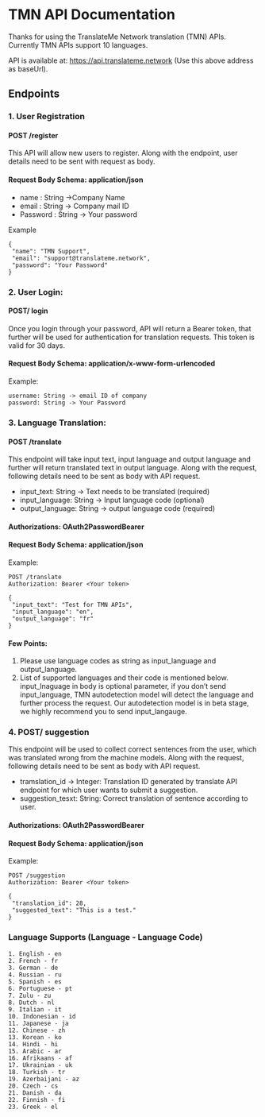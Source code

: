 
# TMN API Documentation

Thanks for using the TranslateMe Network translation (TMN) APIs. Currently TMN APIs support 10 languages.

API is available at: https://api.translateme.network
(Use this above address as baseUrl).

## Endpoints

### 1. User Registration
#### POST /register


This API will allow new users to register. Along with the endpoint, user details need to be sent with request as body.

#### Request Body Schema: application/json

* name : String ->Company Name
* email : String -> Company mail ID 
* Password : String -> Your password

Example

```
{
 "name": "TMN Support",
 "email": "support@translateme.network",
 "password": "Your Password"
}
```

### 2. User Login:
#### POST/ login

Once you login through your password, API will return a Bearer token, that further will be used for authentication for translation requests. This token is valid for 30 days.

#### Request Body Schema: application/x-www-form-urlencoded


Example:
```
username: String -> email ID of company
password: String -> Your Password
```


### 3. Language Translation:
#### POST /translate
This endpoint will take input text, input language and output language and further will return translated text in output language. Along with the request, following details need to be sent as body with API request.

* input_text: String -> Text needs to be translated (required)
* input_language: String -> Input language code (optional)
* output_language: String -> output language code (required)

#### Authorizations: OAuth2PasswordBearer
#### Request Body Schema: application/json

Example: 

```
POST /translate
Authorization: Bearer <Your token>

{
 "input_text": "Test for TMN APIs",
 "input_language": "en",
 "output_language": "fr"
}
```
#### Few Points:
1. Please use language codes as string as input_language and output_language. 
2. List of supported languages and their code is mentioned below.
input_lnaguage in body is optional parameter, if you don’t send input_language, 
TMN autodetection model will detect the language and further process the request. Our autodetection model is in beta stage, we highly recommend you to send input_langauge.


### 4. POST/ suggestion
This endpoint will be used to collect correct sentences from the user, which was translated wrong from the machine models. Along with the request, following details need to be sent as body with API request.

* tramslation_id -> Integer: Translation ID generated by translate API endpoint for which user wants to submit a suggestion.
* suggestion_tesxt: String: Correct translation of sentence according to user.

#### Authorizations: OAuth2PasswordBearer
#### Request Body Schema: application/json

Example:
```
POST /suggestion
Authorization: Bearer <Your token>

{
 "translation_id": 28,
 "suggested_text": "This is a test."
}
```

### Language Supports (Language - Language Code)
```
1. English - en 
2. French - fr 
3. German - de
4. Russian - ru 
5. Spanish - es 
6. Portuguese - pt 
7. Zulu - zu
8. Dutch - nl 
9. Italian - it 
10. Indonesian - id 
11. Japanese - ja
12. Chinese - zh
13. Korean - ko
14. Hindi - hi
15. Arabic - ar
16. Afrikaans - af
17. Ukrainian - uk
18. Turkish - tr
19. Azerbaijani - az
20. Czech - cs 
21. Danish - da
22. Finnish - fi
23. Greek - el

```
